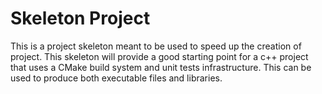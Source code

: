 Skeleton Project
================
This is a project skeleton meant to be used to speed up the creation of project. This skeleton will provide a good starting point for a c++ project that uses a CMake build system and unit tests infrastructure. This can be used to produce both executable files and libraries.
